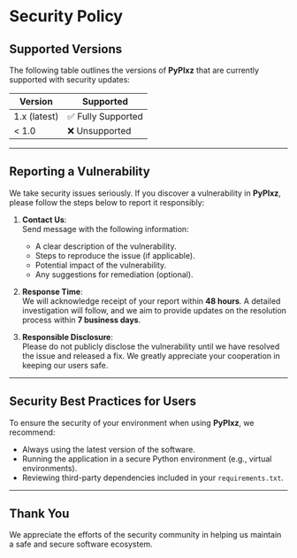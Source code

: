 # Security Policy

## Supported Versions

The following table outlines the versions of **PyPIxz** that are currently supported with security updates:

| Version         | Supported          |
|-----------------|--------------------|
| 1.x (latest)    | ✅ Fully Supported |
| < 1.0           | ❌ Unsupported     |

---

## Reporting a Vulnerability

We take security issues seriously. If you discover a vulnerability in **PyPIxz**, please follow the steps below to report it responsibly:

1. **Contact Us**:  
   Send message with the following information:
   - A clear description of the vulnerability.
   - Steps to reproduce the issue (if applicable).
   - Potential impact of the vulnerability.
   - Any suggestions for remediation (optional).

2. **Response Time**:  
   We will acknowledge receipt of your report within **48 hours**. A detailed investigation will follow, and we aim to provide updates on the resolution process within **7 business days**.

3. **Responsible Disclosure**:  
   Please do not publicly disclose the vulnerability until we have resolved the issue and released a fix. We greatly appreciate your cooperation in keeping our users safe.

---

## Security Best Practices for Users

To ensure the security of your environment when using **PyPIxz**, we recommend:

- Always using the latest version of the software.
- Running the application in a secure Python environment (e.g., virtual environments).
- Reviewing third-party dependencies included in your `requirements.txt`.

---

## Thank You

We appreciate the efforts of the security community in helping us maintain a safe and secure software ecosystem.

